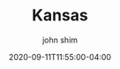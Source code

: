 ---
date: 2020-09-11T11:55:00-04:00
title: "Kansas"
seo_title: "Contact Kansas Governor"
description: Contact Kansas Governor
author: john shim
url: /kansas/
weight: 1
---